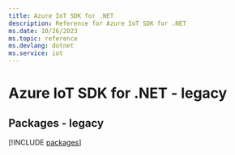```yaml
---
title: Azure IoT SDK for .NET
description: Reference for Azure IoT SDK for .NET
ms.date: 10/26/2023
ms.topic: reference
ms.devlang: dotnet
ms.service: iot
---
```

# Azure IoT SDK for .NET - legacy
## Packages - legacy
[!INCLUDE [packages](iot-index.md)]